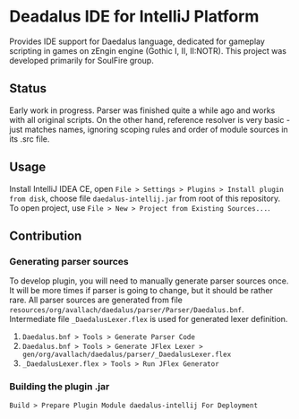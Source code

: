 # Deadalus IDE for IntelliJ Platform
Provides IDE support for Daedalus language, dedicated for gameplay scripting in games on zEngin engine (Gothic I, II, II:NOTR).
This project was developed primarily for SoulFire group.

## Status
Early work in progress. Parser was finished quite a while ago and works with all original scripts.
On the other hand, reference resolver is very basic - just matches names, ignoring scoping rules and order of module sources in its .src file.

## Usage
Install IntelliJ IDEA CE, open `File > Settings > Plugins > Install plugin from disk`, choose file `daedalus-intellij.jar` from root of this repository.
To open project, use `File > New > Project from Existing Sources...`.

## Contribution
### Generating parser sources
To develop plugin, you will need to manually generate parser sources once.
It will be more times if parser is going to change, but it should be rather rare.
All parser sources are generated from file `resources/org/avallach/daedalus/parser/Parser/Daedalus.bnf`.
Intermediate file `_DaedalusLexer.flex` is used for generated lexer definition.

1. `Daedalus.bnf > Tools > Generate Parser Code`
2. `Daedalus.bnf > Tools > Generate JFlex Lexer > gen/org/avallach/daedalus/parser/_DaedalusLexer.flex`
3. `_DaedalusLexer.flex > Tools > Run JFlex Generator`

### Building the plugin .jar
`Build > Prepare Plugin Module daedalus-intellij For Deployment`

